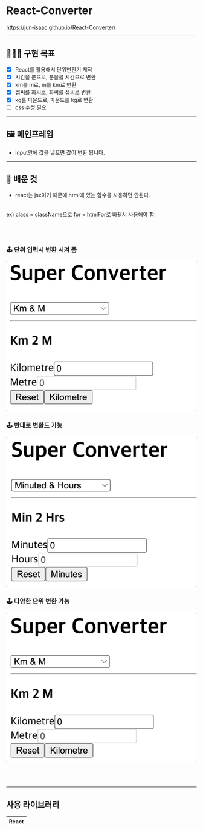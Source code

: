 # React-Converter
https://jun-isaac.github.io/React-Converter/

-----------------
## 🧑🏻‍💻 구현 목표

- [x] React를 활용해서 단위변환기 제작
- [x] 시간을 분으로, 분을를 시간으로 변환
- [x] km를 m로, m를 km로 변환
- [x] 섭씨를 화씨로, 화씨를 섭씨로 변환
- [x] kg를 파운드로, 파운드를 kg로 변환
- [ ] css 수정 필요

-----------------
## 🖼 메인프레임

* input안에 값을 넣으면 값이 변환 됩니다.

------------------
## 📕 배운 것

* react는 jsx이기 때문에 html에 있는 함수를 사용하면 안된다.
<br>
ex) class = className으로 for = htmlFor로 바꿔서 사용해야 함.

<br><br>

### 🕹 단위 입력시 변환 시켜 줌
<img src="./convert.gif" width="850">



<br>

### 🕹 반대로 변환도 가능
<img src="./unit.gif" width="850">

<br>

### 🕹 다양한 단위 변환 가능
<img src="./select.gif" width="850">


<br><br>

----

## 사용 라이브러리
|React|
|---|
